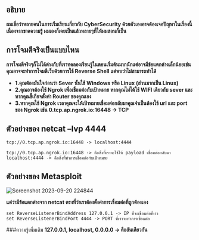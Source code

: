 ## อธิบาย
**ผมเชื่อว่าหลายคนในการเริ่มเรียนเกี่ยวกับ CyberSecurity ด้วยตัวเองอาจต้องเจอปัญหาในเรื่องนี้เนื่องจากขาดความรู้ ผมเองก็เคยเป็นแล้วหลายๆที่ให้ผมสอนก็เป็น**

## การโจมตีจริงเป็นแบบไหน
**การโจมตีจริงๆก็ไม่ได้ต่างกับที่เราทดลองเรียนรู้ในตอนเริ่มต้นมากนักแต่อาจมีข้อแตกต่างเล็กน้อยเช่น คุณอาจจะทำการโจมตีเว็บด้วยการใช้ Reverse Shell แต่พบว่าไม่สามารถทำได้**
* **1.คุณต้องมันใจก่อนว่า Sever นั้นใช้ Windows หรือ Linux (ส่วนมากเป็น Linux)**
* **2.คุณอาจต้องใช้ Ngrok เพื่อเชื่อมต่อกับเป้าหมาย หากคุณไม่ได้ใช้ WIFI เดียวกับ sever และหากคุณขี้เกียจตั้งค่า Router ของคุณเอง**
* **3.หากคุณใช้ Ngrok เวลาคุณจะให้เป้าหมายเชื่อมต่อกลับมาคุณจำเป็นต้องใช้ url และ port ของ Ngrok เช่น 0.tcp.ap.ngrok.io:16448 -> TCP**

## ตัวอย่างของ netcat –lvp 4444
```
tcp://0.tcp.ap.ngrok.io:16448 -> localhost:4444

tcp://0.tcp.ap.ngrok.io:16448 -> คือสิ่งที่เราจะใช้ให้ payload เชื่อมต่อกลับมา
localhost:4444 -> คือสิ่งที่ทำการเชื่อมต่อกับเป้าหมาย
```

## ตัวอย่างของ Metasploit 
![Screenshot 2023-09-20 224844](https://github.com/Thampakon/Fix-Learning-CyberSecurity/assets/119696243/5eecf4b9-2241-429e-9f92-d32233c0af4c)


**แต่ว่ามีข้อแตกต่างจาก netcat ตรงที่ว่าเราต้องตั้งค่าการเชื่อมต่อที่ถูกต้องเอง**
```
set ReverseListenerBindAddress 127.0.0.1 -> IP ที่จะเชื่อมต่อที่เรา
set ReverseListenerBindPort 4444 -> PORT ที่เราจะทำการเขื่อมต่อ
```

###ความรู้เพิ่มเติม
**127.0.0.1, localhost, 0.0.0.0 -> คืออันเดียวกัน**

